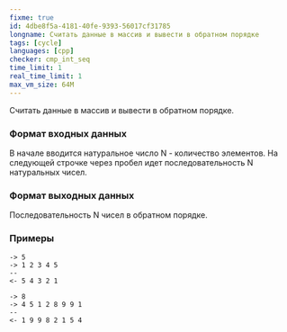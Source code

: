 ```yaml
---
fixme: true
id: 4dbe8f5a-4181-40fe-9393-56017cf31785
longname: Считать данные в массив и вывести в обратном порядке
tags: [cycle]
languages: [cpp]
checker: cmp_int_seq
time_limit: 1
real_time_limit: 1
max_vm_size: 64M
---
```



Считать данные в массив и вывести в обратном порядке.

### Формат входных данных

В начале вводится натуральное число N - количество элементов. На следующей строчке через пробел идет последовательность N натуральных чисел.

### Формат выходных данных

Последовательность N чисел в обратном порядке.

### Примеры

```
-> 5
-> 1 2 3 4 5
--
<- 5 4 3 2 1
```

```
-> 8
-> 4 5 1 2 8 9 9 1
--
<- 1 9 9 8 2 1 5 4
```
